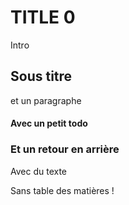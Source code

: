 # TITLE 0

Intro


## Sous titre

et un paragraphe

#### Avec un petit todo

### Et un retour en arrière

Avec du texte

Sans table des matières !
